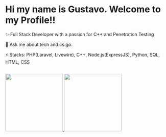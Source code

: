 # Hi my name is Gustavo. Welcome to my Profile!!

<link rel="stylesheet" href="https://cdn.jsdelivr.net/gh/devicons/devicon@v2.14.0/devicon.min.css">

✨ Full Stack Developer with a passion for C++ and Penetration Testing

💬 Ask me about tech and cs:go.

⚡ Stacks: PHP(Laravel, Livewire), C++, Node.js(ExpressJS), Python, SQL, HTML, CSS

##

<div>
<a href="https://github.com/GustaveGH">
  <img height="180em" src="https://github-readme-stats.vercel.app/api?username=GustaveGH&amp;show_icons=true&amp;theme=calm&amp;include_all_commits=true&amp;count_private=true" style="max-width: 100%;">
  <img height="180em" src="https://github-readme-stats.vercel.app/api/top-langs/?username=GustaveGH&amp;layout=compact&amp;langs_count=7&amp;theme=calm" style="max-width: 100%;">
</a>
</div>
<!---
GustaveGH/GustaveGH is a ✨ special ✨ repository because its `README.md` (this file) appears on your GitHub profile.
You can click the Preview link to take a look at your changes.
--->
